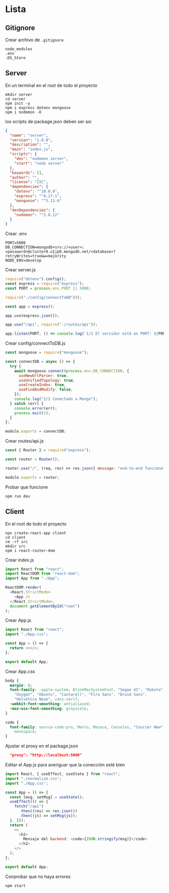 # Lista

## Gitignore

Crear archivo de `.gitignore`

```
node_modules
.env
.DS_Store
```

## Server

En un terminal en el root de todo el proyecto

```
mkdir server
cd server
npm init -y
npm i express dotenv mongoose
npm i nodemon -D
```

los scripts de package.json deben ser así

```json
{
  "name": "server",
  "version": "1.0.0",
  "description": "",
  "main": "index.js",
  "scripts": {
    "dev": "nodemon server",
    "start": "node server"
  },
  "keywords": [],
  "author": "",
  "license": "ISC",
  "dependencies": {
    "dotenv": "^10.0.0",
    "express": "^4.17.1",
    "mongoose": "^5.13.6"
  },
  "devDependencies": {
    "nodemon": "^2.0.12"
  }
}
```

Crear .env

```
PORT=5000
DB_CONNECTION=mongodb+srv://<user>:<password>@cluster0.u1jp0.mongodb.net/<database>?retryWrites=true&w=majority
NODE_ENV=develop
```

Crear server.js

```javascript
require("dotenv").config();
const express = require("express");
const PORT = process.env.PORT || 5000;

require("./config/connectToDB")();

const app = express();

app.use(express.json());

app.use("/api", require("./routes/api"));

app.listen(PORT, () => console.log(`1/2 El servidor está en PORT: ${PORT}`));
```

Crear config/connectToDB.js

```javascript
const mongoose = require("mongoose");

const connectDB = async () => {
  try {
    await mongoose.connect(process.env.DB_CONNECTION, {
      useNewUrlParser: true,
      useUnifiedTopology: true,
      useCreateIndex: true,
      useFindAndModify: false,
    });
    console.log("2/2 Conectado a Mongo");
  } catch (err) {
    console.error(err);
    process.exit(1);
  }
};

module.exports = connectDB;
```

Crear routes/api.js

```javascript
const { Router } = require("express");

const router = Router();

router.use("/", (req, res) => res.json({ message: "end-to-end funciona" }));

module.exports = router;
```

Probar que funcione

```
npm run dev
```

## Client

En el root de todo el proyecto

```
npx create-react-app client
cd client
rm -rf src
mkdir src
npm i react-router-dom
```

Crear index.js

```javascript
import React from "react";
import ReactDOM from "react-dom";
import App from "./App";

ReactDOM.render(
  <React.StrictMode>
    <App />
  </React.StrictMode>,
  document.getElementById("root")
);
```

Crear App.js

```javascript
import React from "react";
import "./App.css";

const App = () => {
  return <></>;
};

export default App;
```

Crear App.css

```css
body {
  margin: 0;
  font-family: -apple-system, BlinkMacSystemFont, "Segoe UI", "Roboto",
    "Oxygen", "Ubuntu", "Cantarell", "Fira Sans", "Droid Sans",
    "Helvetica Neue", sans-serif;
  -webkit-font-smoothing: antialiased;
  -moz-osx-font-smoothing: grayscale;
}

code {
  font-family: source-code-pro, Menlo, Monaco, Consolas, "Courier New",
    monospace;
}
```

Ajustar el proxy en el package.json

```json
  "proxy": "http://localhost:5000"
```

Editar el App.js para averiguar que la conección esté bien

```javascript
import React, { useEffect, useState } from "react";
import "./normalize.css";
import "./App.css";

const App = () => {
  const [msg, setMsg] = useState();
  useEffect(() => {
    fetch("/api")
      .then((res) => res.json())
      .then((js) => setMsg(js));
  }, []);
  return (
    <>
      <h2>
        Mensaje del backend: <code>{JSON.stringify(msg)}</code>
      </h2>
    </>
  );
};

export default App;
```

Conprobar que no haya errores

```
npm start
```
